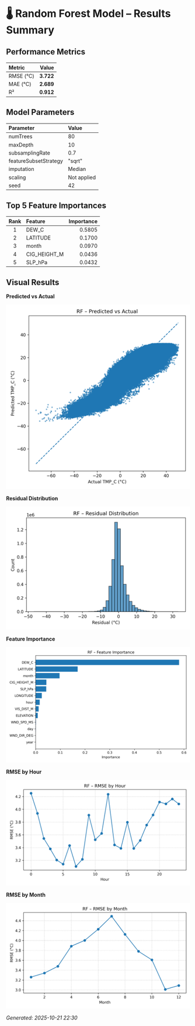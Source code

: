 # 🌡️ Random Forest Model – Results Summary

## **Performance Metrics**
| Metric | Value |
|:-------|------:|
| RMSE (°C) | **3.722** |
| MAE (°C)  | **2.689** |
| R²        | **0.912** |

## **Model Parameters**
| Parameter | Value |
|:-----------|:------|
| numTrees | 80 |
| maxDepth | 10 |
| subsamplingRate | 0.7 |
| featureSubsetStrategy | "sqrt" |
| imputation | Median |
| scaling | Not applied |
| seed | 42 |

## **Top 5 Feature Importances**
| Rank | Feature | Importance |
|:----:|:---------|-----------:|
| 1 | DEW_C | 0.5805 |
| 2 | LATITUDE | 0.1700 |
| 3 | month | 0.0970 |
| 4 | CIG_HEIGHT_M | 0.0436 |
| 5 | SLP_hPa | 0.0432 |

## **Visual Results**

**Predicted vs Actual**

![Predicted vs Actual](results/figures/rf_pred_vs_actual.png)

**Residual Distribution**

![Residual Histogram](results/figures/rf_residual_hist.png)

**Feature Importance**

![Feature Importance](results/figures/rf_feature_importance.png)

**RMSE by Hour**

![RMSE by Hour](results/figures/rf_rmse_by_hour.png)

**RMSE by Month**

![RMSE by Month](results/figures/rf_rmse_by_month.png)

_Generated: 2025-10-21 22:30_
